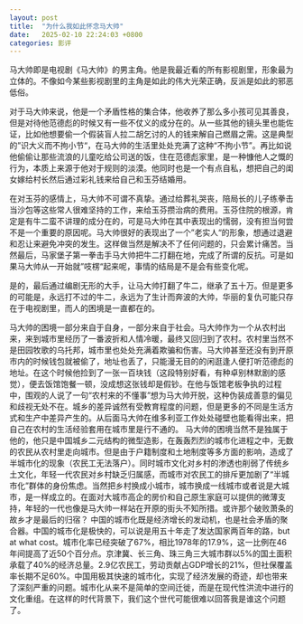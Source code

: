 ```yaml
---
layout: post
title:  "为什么我如此怀念马大帅"
date:   2025-02-10 22:24:03 +0800
categories: 影评
---
```

马大帅即是电视剧《马大帅》的男主角。他是我最近看的所有影视剧里，形象最为立体的。不像如今某些影视剧里的主角是如此的伟大光荣正确，反派是如此的邪恶低俗。

对于马大帅来说，他是一个矛盾性格的集合体，他收养了那么多小孩可见其善良，但是对待他范德彪的时候又有一些不仗义的成分在的。从一些其他的镜头里也能佐证，比如他想要偷一个假装盲人拉二胡乞讨的人的钱来解自己燃眉之需。这是典型的”识大义而不拘小节“，在马大帅的生活里处处充满了这种“不拘小节”。再比如说他偷偷让那些流浪的儿童吃给公司送的饭，住在范德彪家里，是一种慷他人之慨的行为，本质上来源于他对于规则的淡漠。他同时也是一个有点自私，想把自己的闺女嫁给村长然后通过彩礼钱来给自己和玉芬结婚用。

在对玉芬的感情上，马大帅不可谓不真挚。通过给葬礼哭丧，陪局长的儿子练拳击当沙包等这些常人很难坚持的工作，来给玉芬攒治病的费用。玉芬住院的根源，肯定是有牛二蛮不讲理的成分在的，可是马大帅在其中表现出的懦弱，没有担当何尝不是一个重要的原因呢。马大帅很好的表现出了一个”老实人“的形象，想通过退避和忍让来避免冲突的发生。这样做当然是解决不了任何问题的，只会累计痛苦。当然最后，马家堡子第一拳击手马大帅把牛二打翻在地，完成了所谓的反抗。可是如果马大帅从一开始就”吱楞“起来呢，事情的结局是不是会有些变化呢。

是的，最后通过编剧无形的大手，让马大帅打翻了牛二，继承了五十万。但是更多的可能是，永远打不过的牛二，永远为了生计而奔波的大帅，华丽的复仇可能只存在于电视剧里，而人的困境是一直都在的。

马大帅的困境一部分来自于自身，一部分来自于社会。马大帅作为一个从农村出来，来到城市里经历了一番波折和人情冷暖，最终又回归到了农村。农村里当然不是田园牧歌的乌托邦，城市里也处处充满着欺骗和伤害。马大帅甚至还没有到开原市内的时候钱包就被偷了，地址也丢了，只能漫无目的的闲逛逢人便打听范德彪的地址。在这个时候他捡到了一张一百块钱（这段特别好看，有种卓别林默剧的感觉），便去饭馆饱餐一顿，没成想这张钱却是假钞。在他与饭馆老板争执的过程中，围观的人说了一句“农村来的不懂事”想为马大帅开脱，这种伪装成善意的偏见和歧视无处不在。城乡的差异诚然有受教育程度的问题，但是更多的不同是生活方式和生产中差异产生的。从后面马大帅在维多利亚工作处处碰壁也能看得出来，把自己在农村的生活经验套用在城市里是行不通的。
马大帅的困境当然不是独属于他的，他只是中国城乡二元结构的微型造影，在轰轰烈烈的城市化进程之中，无数的农民从农村里走向城市。但是由于户籍制度和土地制度等多方面的影响，造成了半城市化的现象（农民工无法落户）。同时城市文化对乡村的渗透也削弱了传统乡土文化，年轻一代农民对乡村缺乏归属感，而城市对农民工的排斥更加剧了“半城市化”群体的身份焦虑。当然把乡村换成小城市，城市换成一线城市或者说是大城市，是一样成立的。在面对大城市高企的房价和自己原生家庭可以提供的微薄支持，年轻的一代也像是马大帅一样站在开原的街头不知所措。或许那个破败萧条的故乡才是最后的归宿？
中国的城市化既是经济增长的发动机，也是社会矛盾的聚合器。中国的城市化是极快的，可以说是用五十年走了发达国家两百年的路，but at what cost。城市化率已经突破了67%，相比1978年的17.9%，这一比例在46年间提高了近50个百分点。京津冀、长三角、珠三角三大城市群以5%的国土面积承载了40%的经济总量。2.9亿农民工，劳动贡献占GDP增长的21%，但社保覆盖率长期不足60%。中国用极其快速的城市化，实现了经济发展的奇迹，却也带来了深刻严重的问题。城市化从来不是简单的空间迁徙，而是在现代性洪流中进行的文化重组。在这样的时代背景下，我们这个世代可能很难以回答我是谁这个问题了。